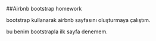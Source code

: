 ##Airbnb bootstrap homework

bootstrap kullanarak airbnb sayfasını oluşturmaya çalıştım.

bu benim bootstrapla ilk sayfa denemem.
